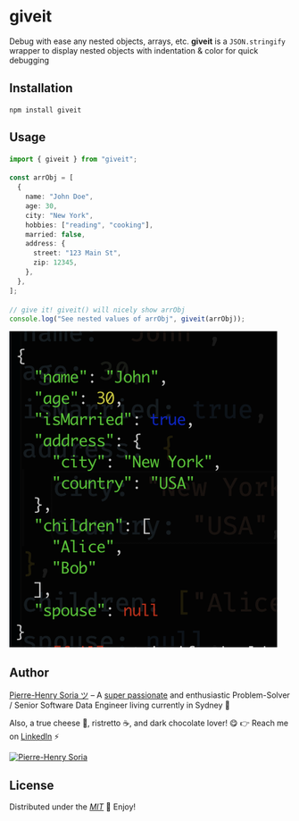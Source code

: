 # giveit

Debug with ease any nested objects, arrays, etc. **giveit** is a `JSON.stringify` wrapper to display nested objects with indentation & color for quick debugging

## Installation

```console
npm install giveit
```

## Usage

```typescript
import { giveit } from "giveit";

const arrObj = [
  {
    name: "John Doe",
    age: 30,
    city: "New York",
    hobbies: ["reading", "cooking"],
    married: false,
    address: {
      street: "123 Main St",
      zip: 12345,
    },
  },
];

// give it! giveit() will nicely show arrObj
console.log("See nested values of arrObj", giveit(arrObj));
```

![Example of showing nested objects](example-giveit-output.png)

## Author

[Pierre-Henry Soria ツ](https://ph7.me) – A [super passionate](https://github.com/pH-7) and enthusiastic Problem-Solver / Senior Software Data Engineer living currently in Sydney 🦘

Also, a true cheese 🧀, ristretto ☕️, and dark chocolate lover! 😋 👉 Reach me on [LinkedIn](https://www.linkedin.com/in/ph7enry/) ⚡️

[![Pierre-Henry Soria](https://s.gravatar.com/avatar/a210fe61253c43c869d71eaed0e90149?s=200)](https://ph7.me "Pierre-Henry Soria - Software Data Engineer")


## License

Distributed under the _[MIT](https://opensource.org/licenses/MIT)_ 🎉 Enjoy!

